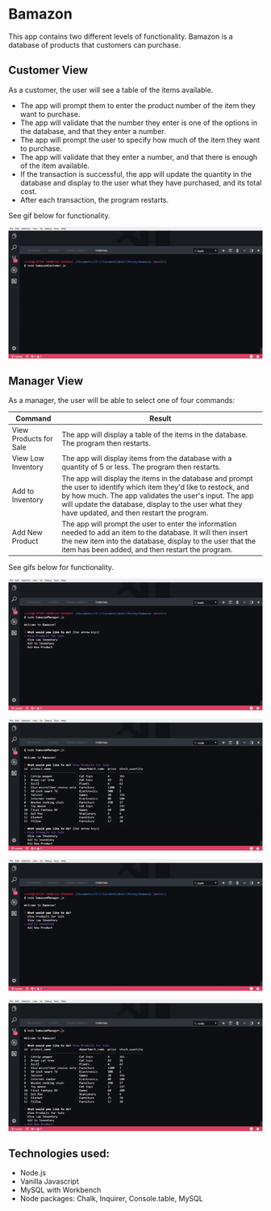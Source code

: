 # Bamazon

This app contains two different levels of functionality. Bamazon is a database of products that customers can purchase.

## Customer View
As a customer, the user will see a table of the items available.
* The app will prompt them to enter the product number of the item they want to purchase.
* The app will validate that the number they enter is one of the options in the database, and that they enter a number.
* The app will prompt the user to specify how much of the item they want to purchase.
* The app will validate that they enter a number, and that there is enough of the item available. 
* If the transaction is successful, the app will update the quantity in the database and display to the user what they have purchased, and its total cost.
* After each transaction, the program restarts.

See gif below for functionality.

![CustomerView](/images/customer1.gif)

## Manager View
As a manager, the user will be able to select one of four commands:

Command | Result
------------ | -------------
View Products for Sale | The app will display a table of the items in the database. The program then restarts.
View Low Inventory | The app will display items from the database with a quantity of 5 or less. The program then restarts.
Add to Inventory | The app will display the items in the database and prompt the user to identify which item they'd like to restock, and by how much. The app validates the user's input. The app will update the database, display to the user what they have updated, and then restart the program.
Add New Product | The app will prompt the user to enter the information needed to add an item to the database. It will then insert the new item into the database, display to the user that the item has been added, and then restart the program.

See gifs below for functionality.

![Manager View](/images/managerview1.gif)

![Manager View](/images/managerview2.gif)

![Manager View](/images/managerview3.gif)

![Manager View](images/managerview4.gif)


## Technologies used:
* Node.js
* Vanilla Javascript
* MySQL with Workbench
* Node packages: Chalk, Inquirer, Console.table, MySQL